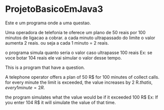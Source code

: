 # ProjetoBasicoEmJava3

Este e um programa onde a uma questao.

Uma operadora de telefonia te oferece um plano de 50 reais por 100 minutos de ligacao a cobrar.
a cada minuto ultrapassado do limite o valor aumenta 2 reais.
ou seja a cada 1 minuto = 2 reais.

o programa simula quanto seria o valor caso ultrapasse 100 reais 
Ex:
se voce botar 104 reais ele vai simular o valor desse tempo.


This is a program that have a question.

A telephone operator offers a plan of 50 R$ for 100 minutes of collect calls.
for every minute the limit is exceeded, the value increases by 2 R$.
that is, every 1 minute = 2 R$.

the program simulates what the value would be if it exceeded 100 R$
Ex:
If you enter 104 R$ it will simulate the value of that time.


